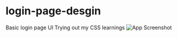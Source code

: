 # login-page-desgin
Basic login page UI 
Trying out my CSS learnings 
![App Screenshot](preview/result.jpeg)

